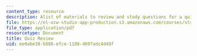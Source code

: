 ```yaml
---
content_type: resource
description: Alist of materials to review and study questions for a quiz.
file: https://ol-ocw-studio-app-production.s3.amazonaws.com/courses/sts-004-science-technology-world-fall-2013/ee0abe38b886efce11084097adc4d49f_MITSTS_004F13_quizprep.pdf
file_type: application/pdf
resourcetype: Document
title: Quiz Review
uid: ee0abe38-b886-efce-1108-4097adc4d49f
---
```

